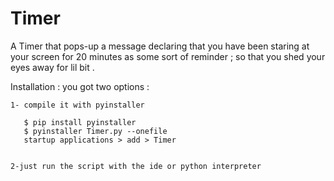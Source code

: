 # Timer
A Timer that pops-up a message declaring that you have been staring at your screen for 20 minutes as some sort of reminder ; so that you shed your eyes away for lil bit .

Installation : 
you got two options  : 

    1- compile it with pyinstaller
    
       $ pip install pyinstaller 
       $ pyinstaller Timer.py --onefile
       startup applications > add > Timer
       
       
    2-just run the script with the ide or python interpreter 

